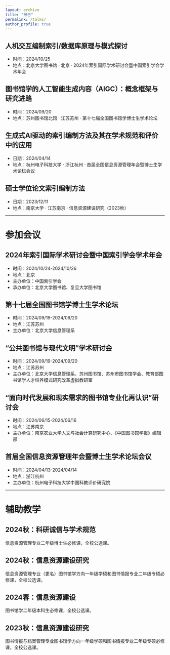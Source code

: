 ```yaml
---
layout: archive
title: "报告"
permalink: /talks/
author_profile: true
---
```

## 人机交互编制索引/数据库原理与模式探讨
- 时间：2024/10/25
- 地点：北京大学图书馆 · 北京 · 2024年索引国际学术研讨会暨中国索引学会学术年会

## 图书馆学的人工智能生成内容（AIGC）：概念框架与研究进路
- 时间：2024/09/20
- 地点：苏州图书馆北馆 · 江苏苏州 · 第十七届全国图书馆学博士生学术论坛

## 生成式AI驱动的索引编制方法及其在学术规范和评价中的应用
- 日期：2024/04/14
- 地点：杭州电子科技大学 · 浙江杭州 · 首届全国信息资源管理年会暨博士生学术论坛会议

## 硕士学位论文索引编制方法
- 日期：2023/12/11
- 地点：南京大学 · 江苏南京 · 信息资源建设研究（2023秋）

---

# 参加会议

## 2024年索引国际学术研讨会暨中国索引学会学术年会
- 时间：2024/10/24-2024/10/26
- 地点：北京
- 主办单位：中国索引学会
- 承办单位：北京大学图书馆、复旦大学图书馆

## 第十七届全国图书馆学博士生学术论坛
- 时间：2024/09/19-2024/09/20
- 地点：江苏苏州
- 主办单位：北京大学信息管理系

## “公共图书馆与现代文明”学术研讨会
- 时间：2024/09/19-2024/09/20
- 地点：江苏苏州
- 主办单位：北京大学信息管理系、苏州图书馆、苏州市图书馆学会、教育部图书馆学人才培养模式研究改革虚拟教研室

## “面向时代发展和现实需求的图书馆专业化再认识”研讨会
- 时间：2024/06/15-2024/06/16
- 地点：江苏南京
- 主办单位：南京农业大学人文与社会计算研究中心、《中国图书馆学报》编辑部

## 首届全国信息资源管理年会暨博士生学术论坛会议
- 时间：2024/04/13-2024/04/14
- 地点：浙江杭州
- 主办单位：杭州电子科技大学中国科教评价研究院

---

# 辅助教学

## 2024秋：科研诚信与学术规范
信息资源管理专业二年级博士生必修课，全校公选课。
## 2024秋：信息资源建设研究
信息资源管理专业（更名）图书馆学方向一年级学硕和图书情报专业二年级专硕必修课，全校公选课。
## 2024春：信息资源建设
图书馆学二年级本科生必修课，全校公选课。
## 2023秋：信息资源建设研究
图书情报与档案管理专业图书馆学方向一年级学硕和图书情报专业二年级专硕必修课，全校公选课。